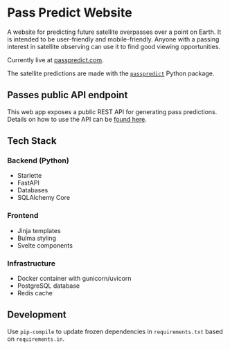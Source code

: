 # Pass Predict Website

A website for predicting future satellite overpasses over a point on Earth.
It is intended to be user-friendly and mobile-friendly.
Anyone with a passing interest in satellite observing can use it to find good
viewing opportunities.

Currently live at [passpredict.com](https://passpredict.com).

The satellite predictions are made with the [`passpredict`](https://pypi.org/project/passpredict/) Python package.

## Passes public API endpoint

This web app exposes a public REST API for generating pass predictions.
Details on how to use the API can be [found here](app/templates/api-home.md).


## Tech Stack

### Backend (Python)
* Starlette
* FastAPI
* Databases
* SQLAlchemy Core

### Frontend
* Jinja templates
* Bulma styling
* Svelte components

### Infrastructure
* Docker container with gunicorn/uvicorn
* PostgreSQL database
* Redis cache


## Development

Use `pip-compile` to update frozen dependencies in `requirements.txt` based on `requirements.in`.
